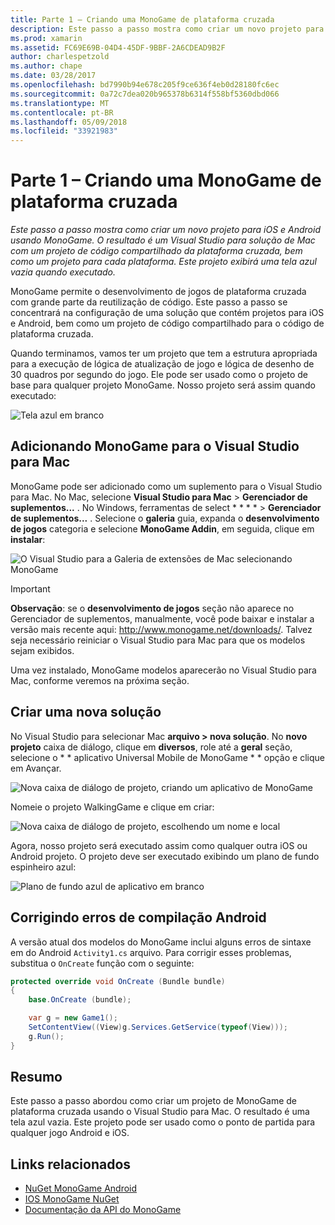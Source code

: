 ```yaml
---
title: Parte 1 – Criando uma MonoGame de plataforma cruzada
description: Este passo a passo mostra como criar um novo projeto para iOS e Android usando MonoGame. O resultado é um Visual Studio para solução de Mac com um projeto de código compartilhado da plataforma cruzada, bem como um projeto para cada plataforma. Este projeto exibirá uma tela azul vazia quando executado.
ms.prod: xamarin
ms.assetid: FC69E69B-04D4-45DF-9BBF-2A6CDEAD9B2F
author: charlespetzold
ms.author: chape
ms.date: 03/28/2017
ms.openlocfilehash: bd7990b94e678c205f9ce636f4eb0d28180fc6ec
ms.sourcegitcommit: 0a72c7dea020b965378b6314f558bf5360dbd066
ms.translationtype: MT
ms.contentlocale: pt-BR
ms.lasthandoff: 05/09/2018
ms.locfileid: "33921983"
---
```

# <a name="part-1--creating-a-cross-platform-monogame"></a>Parte 1 – Criando uma MonoGame de plataforma cruzada

_Este passo a passo mostra como criar um novo projeto para iOS e Android usando MonoGame. O resultado é um Visual Studio para solução de Mac com um projeto de código compartilhado da plataforma cruzada, bem como um projeto para cada plataforma. Este projeto exibirá uma tela azul vazia quando executado._

MonoGame permite o desenvolvimento de jogos de plataforma cruzada com grande parte da reutilização de código. Este passo a passo se concentrará na configuração de uma solução que contém projetos para iOS e Android, bem como um projeto de código compartilhado para o código de plataforma cruzada.

Quando terminamos, vamos ter um projeto que tem a estrutura apropriada para a execução de lógica de atualização de jogo e lógica de desenho de 30 quadros por segundo do jogo. Ele pode ser usado como o projeto de base para qualquer projeto MonoGame. Nosso projeto será assim quando executado:

![Tela azul em branco](part1-images/image1.png)

## <a name="adding-monogame-to-visual-studio-for-mac"></a>Adicionando MonoGame para o Visual Studio para Mac

MonoGame pode ser adicionado como um suplemento para o Visual Studio para Mac. No Mac, selecione **Visual Studio para Mac** > **Gerenciador de suplementos...**  . No Windows, ferramentas de select * * * * > **Gerenciador de suplementos...**  . Selecione o **galeria** guia, expanda o **desenvolvimento de jogos** categoria e selecione **MonoGame Addin**, em seguida, clique em **instalar**:

![O Visual Studio para a Galeria de extensões de Mac selecionando MonoGame](part1-images/image2.png)

> [!IMPORTANT]
> **Observação**: se o **desenvolvimento de jogos** seção não aparece no Gerenciador de suplementos, manualmente, você pode baixar e instalar a versão mais recente aqui: http://www.monogame.net/downloads/. Talvez seja necessário reiniciar o Visual Studio para Mac para que os modelos sejam exibidos.

Uma vez instalado, MonoGame modelos aparecerão no Visual Studio para Mac, conforme veremos na próxima seção.

## <a name="creating-a-new-solution"></a>Criar uma nova solução

No Visual Studio para selecionar Mac **arquivo > nova solução**. No **novo projeto** caixa de diálogo, clique em **diversos**, role até a **geral** seção, selecione o * * aplicativo Universal Mobile de MonoGame * * opção e clique em Avançar.

![Nova caixa de diálogo de projeto, criando um aplicativo de MonoGame](part1-images/image3.png)

Nomeie o projeto WalkingGame e clique em criar:

![Nova caixa de diálogo de projeto, escolhendo um nome e local](part1-images/image4.png)

Agora, nosso projeto será executado assim como qualquer outra iOS ou Android projeto. O projeto deve ser executado exibindo um plano de fundo espinheiro azul:

![Plano de fundo azul de aplicativo em branco](part1-images/image5.png)

## <a name="fixing-android-compile-errors"></a>Corrigindo erros de compilação Android

A versão atual dos modelos do MonoGame inclui alguns erros de sintaxe em do Android `Activity1.cs` arquivo. Para corrigir esses problemas, substitua o `OnCreate` função com o seguinte:

```csharp
protected override void OnCreate (Bundle bundle)
{
    base.OnCreate (bundle);

    var g = new Game1();
    SetContentView((View)g.Services.GetService(typeof(View)));
    g.Run();
}
```

## <a name="summary"></a>Resumo

Este passo a passo abordou como criar um projeto de MonoGame de plataforma cruzada usando o Visual Studio para Mac. O resultado é uma tela azul vazia. Este projeto pode ser usado como o ponto de partida para qualquer jogo Android e iOS.

## <a name="related-links"></a>Links relacionados

- [NuGet MonoGame Android](https://www.nuget.org/packages/MonoGame.Framework.Android/)
- [IOS MonoGame NuGet](https://www.nuget.org/packages/MonoGame.Framework.iOS/)
- [Documentação da API do MonoGame](http://www.monogame.net/documentation/?page=main)
